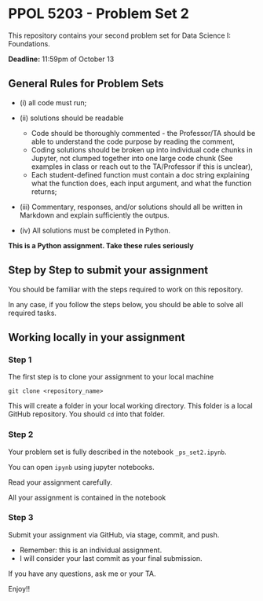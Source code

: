 # PPOL 5203 - Problem Set 2

This repository contains your second problem set for Data Science I: Foundations. 

**Deadline:** 11:59pm of October 13

## General Rules for Problem Sets


- (i) all code must run;

- (ii) solutions should be readable

    -   Code should be thoroughly commented - the Professor/TA should be able to understand the code purpose by reading the comment,
    -   Coding solutions should be broken up into individual code chunks in Jupyter, not clumped together into one large code chunk (See examples in class or reach out to the TA/Professor if this is unclear),
    -   Each student-defined function must contain a doc string explaining what the function does, each input argument, and what the function returns;


- (iii) Commentary, responses, and/or solutions should all be written in Markdown and explain sufficiently the outpus.

- (iv) All solutions must be completed in Python.

**This is a Python assignment. Take these rules seriously**

## Step by Step to submit your assignment

You should be familiar with the steps required to work on this repository. 

In any case, if you follow the steps below, you should be able to solve all required tasks. 

## Working locally in your assignment

### Step 1

The first step is to clone your assignment to your local machine

```
git clone <repository_name>
```

This will create a folder in your local working directory. This folder is a local GitHub repository. You should `cd` into that folder. 

### Step 2

Your problem set is fully described in the notebook `_ps_set2.ipynb`. 

You can open `ipynb` using jupyter notebooks. 

Read your assignment carefully. 

All your assignment is contained in the notebook

### Step 3

Submit your assignment via GitHub, via stage, commit, and push. 

- Remember: this is an individual assignment.
- I will consider your last commit as your final submission.

If you have any questions, ask me or your TA. 

Enjoy!!
